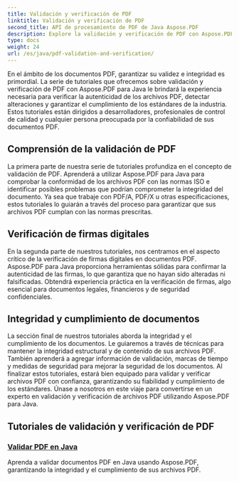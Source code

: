 ```yaml
---
title: Validación y verificación de PDF
linktitle: Validación y verificación de PDF
second_title: API de procesamiento de PDF de Java Aspose.PDF
description: Explore la validación y verificación de PDF con Aspose.PDF para Java. Garantice la integridad y el cumplimiento de los documentos con nuestros tutoriales completos.
type: docs
weight: 24
url: /es/java/pdf-validation-and-verification/
---
```


En el ámbito de los documentos PDF, garantizar su validez e integridad es primordial. La serie de tutoriales que ofrecemos sobre validación y verificación de PDF con Aspose.PDF para Java le brindará la experiencia necesaria para verificar la autenticidad de los archivos PDF, detectar alteraciones y garantizar el cumplimiento de los estándares de la industria. Estos tutoriales están dirigidos a desarrolladores, profesionales de control de calidad y cualquier persona preocupada por la confiabilidad de sus documentos PDF.

## Comprensión de la validación de PDF

La primera parte de nuestra serie de tutoriales profundiza en el concepto de validación de PDF. Aprenderá a utilizar Aspose.PDF para Java para comprobar la conformidad de los archivos PDF con las normas ISO e identificar posibles problemas que podrían comprometer la integridad del documento. Ya sea que trabaje con PDF/A, PDF/X u otras especificaciones, estos tutoriales lo guiarán a través del proceso para garantizar que sus archivos PDF cumplan con las normas prescritas.

## Verificación de firmas digitales

En la segunda parte de nuestros tutoriales, nos centramos en el aspecto crítico de la verificación de firmas digitales en documentos PDF. Aspose.PDF para Java proporciona herramientas sólidas para confirmar la autenticidad de las firmas, lo que garantiza que no hayan sido alteradas ni falsificadas. Obtendrá experiencia práctica en la verificación de firmas, algo esencial para documentos legales, financieros y de seguridad confidenciales.

## Integridad y cumplimiento de documentos

La sección final de nuestros tutoriales aborda la integridad y el cumplimiento de los documentos. Le guiaremos a través de técnicas para mantener la integridad estructural y de contenido de sus archivos PDF. También aprenderá a agregar información de validación, marcas de tiempo y medidas de seguridad para mejorar la seguridad de los documentos. Al finalizar estos tutoriales, estará bien equipado para validar y verificar archivos PDF con confianza, garantizando su fiabilidad y cumplimiento de los estándares. Únase a nosotros en este viaje para convertirse en un experto en validación y verificación de archivos PDF utilizando Aspose.PDF para Java.

## Tutoriales de validación y verificación de PDF
### [Validar PDF en Java](./validate-pdf-in-java/)
Aprenda a validar documentos PDF en Java usando Aspose.PDF, garantizando la integridad y el cumplimiento de sus archivos PDF.